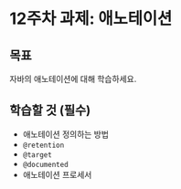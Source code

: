 # 12주차 과제: 애노테이션

## 목표

자바의 애노테이션에 대해 학습하세요.

## 학습할 것 (필수)

- 애노테이션 정의하는 방법
- `@retention`
- `@target`
- `@documented`
- 애노테이션 프로세서

